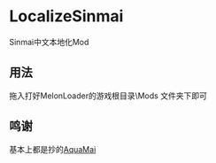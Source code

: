 # LocalizeSinmai
 Sinmai中文本地化Mod
 ## 用法
拖入打好MelonLoader的游戏根目录\Mods 文件夹下即可

## 鸣谢
基本上都是抄的[AquaMai](https://github.com/MewoLab/AquaMai/)